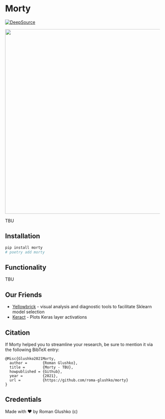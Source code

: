 # Morty

[![DeepSource](https://deepsource.io/gh/roma-glushko/morty.svg/?label=active+issues&show_trend=true)](https://deepsource.io/gh/roma-glushko/morty/?ref=repository-badge)

<img src="https://decider.com/wp-content/uploads/2020/05/rick-and-morty-s4-ep8-2.jpg?quality=90&strip=all&w=1284&h=856&crop=1" width="600px" />

TBU

## Installation

```bash
pip install morty
# poetry add morty
```

## Functionality

TBU

## Our Friends

- <a href="https://github.com/DistrictDataLabs/yellowbrick">Yellowbrick</a> - visual analysis and diagnostic tools to facilitate Sklearn model selection
- <a href="https://github.com/philipperemy/keract">Keract</a> - Plots Keras layer activations

## Citation

If Morty helped you to streamline your research, be sure to mention it via the following BibTeX entry:

```
@Misc{Glushko2021Morty,
  author =       {Roman Glushko},
  title =        {Morty - TBU},
  howpublished = {Github},
  year =         {2021},
  url =          {https://github.com/roma-glushko/morty}
}
```

## Credentials

Made with ❤️ by Roman Glushko (c)
